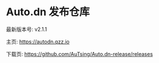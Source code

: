 # Auto.dn 发布仓库

最新版本号: v2.1.1

主页: https://autodn.qzz.io

下载页: https://github.com/AuTsing/Auto.dn-release/releases

